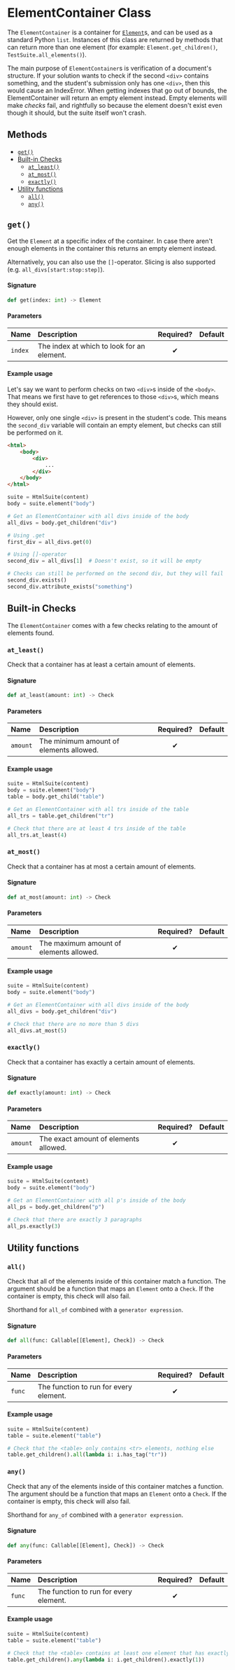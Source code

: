 # ElementContainer Class

The `ElementContainer` is a container for [`Element`](element-class)s, and can be used as a standard Python `list`. Instances of this class are returned by methods that can return more than one element (for example: `Element.get_children()`, `TestSuite.all_elements()`).

The main purpose of `ElementContainer`s is verification of a document's structure. If your solution wants to check if the second `<div>` contains something, and the student's submission only has one `<div>`, then this would cause an IndexError. When getting indexes that go out of bounds, the ElementContainer will return an empty element instead. Empty elements will make *checks* fail, and rightfully so because the element doesn't exist even though it should, but the suite itself won't crash.

## Methods
- [`get()`](#get)
- [Built-in Checks](#built-in-checks)
  - [`at_least()`](#at_least)
  - [`at_most()`](#at_most)
  - [`exactly()`](#exactly)
- [Utility functions](#utility-functions)
  - [`all()`](#all)
  - [`any()`](#any)

## `get()`

Get the `Element` at a specific index of the container. In case there aren't enough elements in the container this returns an empty element instead.

Alternatively, you can also use the `[]`-operator. Slicing is also supported (e.g. `all_divs[start:stop:step]`).

#### Signature
```python
def get(index: int) -> Element
```

#### Parameters

| Name  | Description                                | Required? | Default |
| :---- | :----------------------------------------- | :-------: | :------ |
| `index` | The index at which to look for an element. |     ✔     |         |

#### Example usage
Let's say we want to perform checks on two `<div>`s inside of the `<body>`. That means we first have to get references to those `<div>`s, which means they should exist.

However, only one single `<div>` is present in the student's code. This means the `second_div` variable will contain an empty element, but checks can still be performed on it.

```html
<html>
    <body>
        <div>
            ...   
        </div>
    </body>
</html>
```
```python
suite = HtmlSuite(content)
body = suite.element("body")

# Get an ElementContainer with all divs inside of the body
all_divs = body.get_children("div")

# Using .get
first_div = all_divs.get(0)

# Using []-operator
second_div = all_divs[1]  # Doesn't exist, so it will be empty

# Checks can still be performed on the second div, but they will fail
second_div.exists()
second_div.attribute_exists("something")
```

## Built-in Checks

The `ElementContainer` comes with a few checks relating to the amount of elements found.

### `at_least()`

Check that a container has at least a certain amount of elements.

#### Signature
```python
def at_least(amount: int) -> Check
```

#### Parameters

| Name   | Description                             | Required? | Default |
| :----- | :-------------------------------------- | :-------: | :------ |
| `amount` | The minimum amount of elements allowed. |     ✔     |         |

#### Example usage
```python
suite = HtmlSuite(content)
body = suite.element("body")
table = body.get_child("table")

# Get an ElementContainer with all trs inside of the table
all_trs = table.get_children("tr")

# Check that there are at least 4 trs inside of the table
all_trs.at_least(4)
```

### `at_most()`

Check that a container has at most a certain amount of elements.

#### Signature
```python
def at_most(amount: int) -> Check
```

#### Parameters

| Name     | Description                             | Required? | Default |
| :------- | :-------------------------------------- | :-------: | :------ |
| `amount` | The maximum amount of elements allowed. |     ✔     |         |

#### Example usage
```python
suite = HtmlSuite(content)
body = suite.element("body")

# Get an ElementContainer with all divs inside of the body
all_divs = body.get_children("div")

# Check that there are no more than 5 divs
all_divs.at_most(5)
```

### `exactly()`

Check that a container has exactly a certain amount of elements.

#### Signature
```python
def exactly(amount: int) -> Check
```

#### Parameters

| Name     | Description                           | Required? | Default |
| :------- | :------------------------------------ | :-------: | :------ |
| `amount` | The exact amount of elements allowed. |     ✔     |         |

#### Example usage
```python
suite = HtmlSuite(content)
body = suite.element("body")

# Get an ElementContainer with all p's inside of the body
all_ps = body.get_children("p")

# Check that there are exactly 3 paragraphs
all_ps.exactly(3)
```

## Utility functions

### `all()`

Check that all of the elements inside of this container match a function. The argument should be a function that maps an `Element` onto a `Check`. If the container is empty, this check will also fail.

Shorthand for `all_of` combined with a `generator expression`.

#### Signature

```python
def all(func: Callable[[Element], Check]) -> Check
```

#### Parameters

| Name     | Description                            | Required? | Default |
| :------- | :------------------------------------- | :-------: | :------ |
| `func`   | The function to run for every element. |     ✔     |         |

#### Example usage
```python
suite = HtmlSuite(content)
table = suite.element("table")

# Check that the <table> only contains <tr> elements, nothing else
table.get_children().all(lambda i: i.has_tag("tr"))
```

### `any()`

Check that any of the elements inside of this container matches a function. The argument should be a function that maps an `Element` onto a `Check`. If the container is empty, this check will also fail.

Shorthand for `any_of` combined with a `generator expression`.

#### Signature

```python
def any(func: Callable[[Element], Check]) -> Check
```

#### Parameters

| Name     | Description                            | Required? | Default |
| :------- | :------------------------------------- | :-------: | :------ |
| `func`   | The function to run for every element. |     ✔     |         |

#### Example usage
```python
suite = HtmlSuite(content)
table = suite.element("table")

# Check that the <table> contains at least one element that has exactly one child
table.get_children().any(lambda i: i.get_children().exactly(1))
```